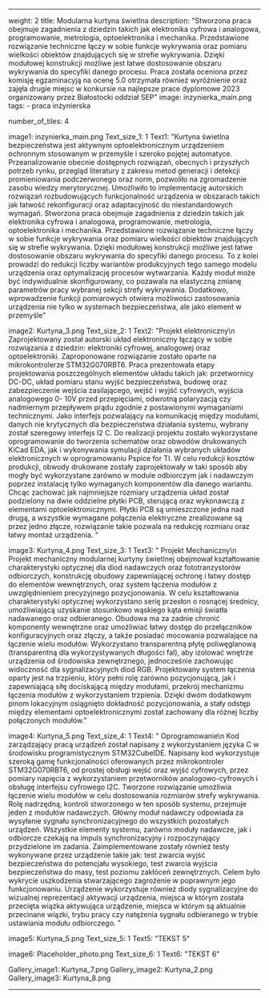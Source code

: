 ---

weight: 2
title: Modularna kurtyna świetlna 
description: "Stworzona praca obejmuje zagadnienia z dziedzin takich jak
elektronika cyfrowa i analogowa, programowanie, metrologia, optoelektronika i mechanika.
Przedstawione rozwiązanie techniczne łączy w sobie funkcje wykrywania oraz pomiaru wielkości
obiektów znajdujących się w strefie wykrywania. Dzięki modułowej konstrukcji możliwe jest łatwe
dostosowanie obszaru wykrywania do specyfiki danego procesu. Praca została oceniona przez komisję egzaminacyją na ocenę 5.0 otrzymała również wyróżnienie oraz zajęła drugie miejsc w konkursie na najlepsze prace dyplomowe 2023 organizowany przez Białostocki oddział SEP"
image: inzynierka_main.png
tags:
    - praca inżynierska

number_of_tiles: 4

image1: inzynierka_main.png
Text_size_1: 1
Text1: "Kurtyna świetlna bezpieczeństwa jest aktywnym optoelektronicznym urządzeniem
ochronnym stosowanym w przemyśle i szeroko pojętej automatyce. Przeanalizowanie obecnie
dostępnych rozwiązań, obecnych i przyszłych potrzeb rynku, przegląd literatury z zakresu metod
generacji i detekcji promieniowania podczerwonego oraz norm, pozwoliło na zgromadzenie zasobu
wiedzy merytorycznej. Umożliwiło to implementację autorskich rozwiązań rozbudowujących
funkcjonalność urządzenia w obszarach takich jak łatwość rekonfiguracji oraz adaptacyjność do
niestandardowych wymagań. Stworzona praca obejmuje zagadnienia z dziedzin takich jak
elektronika cyfrowa i analogowa, programowanie, metrologia, optoelektronika i mechanika.
Przedstawione rozwiązanie techniczne łączy w sobie funkcje wykrywania oraz pomiaru wielkości
obiektów znajdujących się w strefie wykrywania. Dzięki modułowej konstrukcji możliwe jest łatwe
dostosowanie obszaru wykrywania do specyfiki danego procesu. To z kolei prowadzi do redukcji
liczby wariantów produkcyjnych tego samego modelu urządzenia oraz optymalizację procesów
wytwarzania. Każdy moduł może być indywidualnie skonfigurowany, co pozawala na elastyczną
zmianę parametrów pracy wybranej sekcji strefy wykrywania. Dodatkowo, wprowadzenie funkcji
pomiarowych otwiera możliwości zastosowania urządzenia nie tylko w systemach bezpieczeństwa,
ale jako element w przemyśle"

image2: Kurtyna_3.png
Text_size_2: 1
Text2: "Projekt elektroniczny\n
Zaprojektowany został autorski układ elektroniczny łączący w sobie
rozwiązania z dziedzin: elektroniki cyfrowej, analogowej oraz optoelektroniki.
Zaproponowane rozwiązanie zostało oparte na mikrokontrolerze STM32G070RBT6.
Praca prezentowała etapy projektowania poszczególnych elementów układu takich
jak: przetwornicy DC-DC, układ pomiaru stanu wyjść bezpieczeństwa, budowę oraz
zabezpieczenie wejścia zasilającego, wejść i wyjść cyfrowych, wyjścia analogowego 0-
10V przed przepięciami, odwrotną polaryzacją czy nadmiernym przepływem prądu
zgodnie z postawionymi wymaganiami technicznymi. Jako interfejs pozwalający na
komunikację między modułami, danych nie krytycznych dla bezpieczeństwa działania
systemu, wybrany został szeregowy interfejs I2
C. Do realizacji projektu zostało
wykorzystane oprogramowanie do tworzenia schematów oraz obwodów drukowanych
KiCad EDA, jak i wykonywania symulacji działania wybranych układów elektronicznych
w oprogramowaniu Pspice for TI. W celu redukcji kosztów produkcji, obwody
drukowane zostały zaprojektowały w taki sposób aby mogły być wykorzystane
zarówno w module odbiorczym jak i nadawczym poprzez instalację tylko wymaganych
komponentów dla danego wariantu. Chcąc zachować jak najmniejsze rozmiary
urządzenia układ został podzielony na dwie oddzielne płytki PCB, sterującą oraz
wykonawczą z elementami optoelektronicznymi. Płytki PCB są umieszczone jedna nad
drugą, a wszystkie wymagane połączenia elektryczne zrealizowane są przez jedno
złącze, rozwiązanie takie pozwala na redukcję rozmiaru oraz łatwy montaż urządzenia.
"

image3: Kurtyna_4.png
Text_size_3: 1
Text3: " Projekt Mechaniczny\n
Projekt mechaniczny modularnej kurtyny świetlnej obejmował kształtowanie
charakterystyki optycznej dla diod nadawczych oraz fototranzystorów odbiorczych,
konstrukcję obudowy zapewniającej ochronę i łatwy dostęp do elementów
wewnętrznych, oraz system łączenia modułów z uwzględnieniem precyzyjnego
pozycjonowania. W celu kształtowania charakterystyki optycznej wykorzystano serię
przesłon o rosnącej średnicy, umożliwiającą uzyskanie stosunkowo wąskiego kąta
emisji światła nadawanego oraz odbieranego. Obudowa ma za zadnie chronić
komponenty wewnętrzne oraz umożliwiać łatwy dostęp do przełączników
konfiguracyjnych oraz złączy, a także posiadać mocowania pozwalające na łączenie
wielu modułów. Wykorzystano transparentną płytę poliwęglanową (transparentną dla
wykorzystywanych długości fal), aby izolować wnętrze urządzenia od środowiska
zewnętrznego, jednocześnie zachowując widoczność dla sygnalizacyjnych diod RGB.
Projektowany system łączenia oparty jest na trzpieniu, który pełni rolę zarówno
pozycjonującą, jak i zapewniającą siłę dociskającą między modułami, przekrój
mechanizmu łączenia modułów z wykorzystaniem trzpienia. Dzięki dwóm dodatkowym pinom lokacyjnym osiągnięto dokładność
pozycjonowania, a stały odstęp między elementami optoelektronicznymi został
zachowany dla różnej liczby połączonych modułów."

image4: Kurtyna_5.png
Text_size_4: 1
Text4: " Oprogramowanie\n
Kod zarządzający pracą urządzeń został napisany z wykorzystaniem języka C w
środowisku programistycznym STM32CubeIDE. Napisany kod wykorzystuje szeroką
gamę funkcjonalności oferowanych przez mikrokontroler STM32G070RBT6, od prostej
obsługi wejść oraz wyjść cyfrowych, przez pomiary napięcia z wykorzystaniem
przetworników analogowo-cyfrowych i obsługę interfejsu cyfrowego I2C. Tworzone
rozwiązanie umożliwia łączenie wielu modułów w celu dostosowania rozmiarów strefy
wykrywania. Rolę nadrzędną, kontroli stworzonego w ten sposób systemu, przejmuje
jeden z modułów nadawczych. Główny moduł nadawczy odpowiada za wysyłanie
sygnału synchronizacyjnego do wszystkich pozostałych urządzeń. Wszystkie elementy
systemu, zarówno moduły nadawcze, jak i odbiorcze czekają na impuls
synchronizacyjny i rozpoczynający przydzielone im zadania. Zaimplementowane
zostały również testy wykonywane przez urządzenie takie jak: test zwarcia wyjść
bezpieczeństwa do potencjału wysokiego, test zwarcia wyjścia bezpieczeństwa do
masy, test poziomu zakłóceń zewnętrznych. Celem było wykrycie uszkodzenia
stwarzającego zagrożenie w poprawnym jego funkcjonowaniu. Urządzenie
wykorzystuje również diody sygnalizacyjne do wizualnej reprezentacji aktywacji
urządzenia, miejsca w którym została przecięta wiązka aktywująca urządzenie, miejsca
w którym są aktualnie przecinane wiązki, trybu pracy czy natężenia sygnału
odbieranego w trybie ustawiania modułu odbiorczego. "

image5: Kurtyna_5.png
Text_size_5: 1
Text5: "TEKST 5"

image6: Placeholder_photo.png
Text_size_6: 1
Text6: "TEKST 6"

Gallery_image1: Kurtyna_7.png
Gallery_image2: Kurtyna_2.png
Gallery_image3: Kurtyna_8.png

---